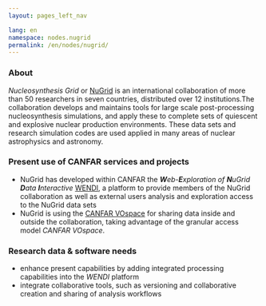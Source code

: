 ```yaml
---
layout: pages_left_nav

lang: en
namespace: nodes.nugrid
permalink: /en/nodes/nugrid/
---
```


<!-- Content start -->

### About
_Nucleosynthesis Grid_ or [NuGrid](http://www.nugridstars.org) is an international collaboration of more than 50 researchers in seven countries, distributed over 12 institutions.The collaboration develops and maintains tools for large scale post-processing nucleosynthesis simulations, and apply these to complete sets of quiescent and explosive nuclear production environments. These data sets and research simulation codes are used applied in many areas of nuclear astrophysics and astronomy.

### Present use of CANFAR services and projects
* NuGrid has developed within CANFAR the _**W**eb-**E**xploration of **N**uGrid **D**ata **I**nteractive_ [WENDI](http://wendi.nugridstars.org), a platform to provide members of the NuGrid collaboration as well as external users analysis and exploration access to the NuGrid data sets
* NuGrid is using the [CANFAR VOspace](http://data.nugridstars.org) for sharing data inside and outside the collaboration, taking advantage of the granular access model _CANFAR VOspace_.

### Research data & software needs
* enhance present capabilities by adding integrated processing capabilities into the _WENDI_ platform
* integrate collaborative tools, such as versioning and collaborative creation and sharing of analysis workflows

<!-- Content end -->
